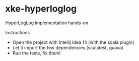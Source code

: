 # xke-hyperloglog
HyperLogLog implementation hands-on

Instructions 

- Open the project with Intellij Idea 14 (with the scala plugin)
- Let it import the few dependencies (scalatest, guava)
- Run the tests, fix them!
